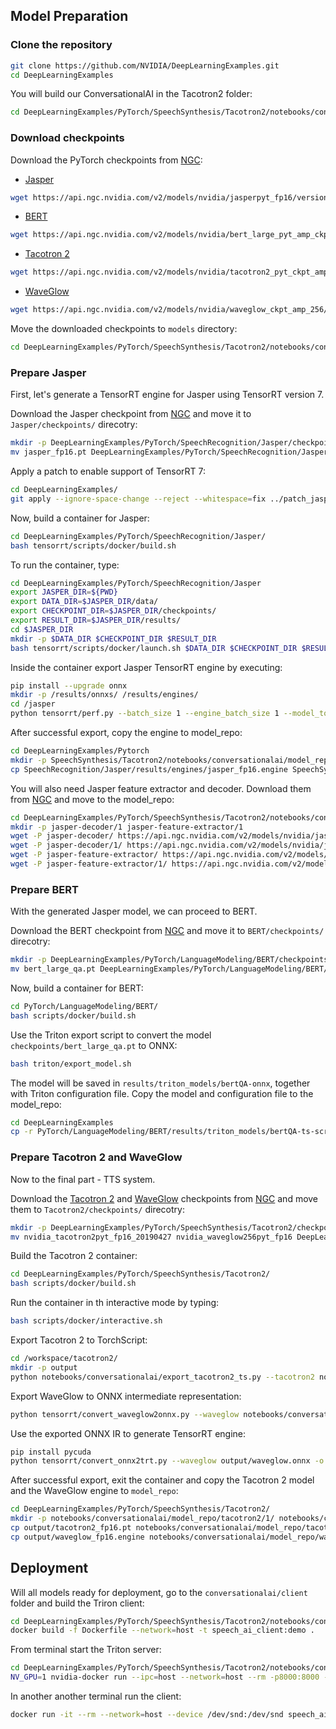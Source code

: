 
## Model Preparation

### Clone the repository

```bash
git clone https://github.com/NVIDIA/DeepLearningExamples.git
cd DeepLearningExamples
```

You will build our ConversationalAI in the Tacotron2 folder:

```bash
cd DeepLearningExamples/PyTorch/SpeechSynthesis/Tacotron2/notebooks/conversationalai
```

### Download checkpoints

Download the PyTorch checkpoints from [NGC](https://ngc.nvidia.com/models):
* [Jasper](https://ngc.nvidia.com/catalog/models/nvidia:jasperpyt_fp16/files)

```bash
wget https://api.ngc.nvidia.com/v2/models/nvidia/jasperpyt_fp16/versions/1/files/jasper_fp16.pt
```


* [BERT](https://ngc.nvidia.com/catalog/models/nvidia:bert_large_pyt_amp_ckpt_squad_qa1_1/files?version=1)

```bash
wget https://api.ngc.nvidia.com/v2/models/nvidia/bert_large_pyt_amp_ckpt_squad_qa1_1/versions/1/files/bert_large_qa.pt
```


* [Tacotron 2](https://ngc.nvidia.com/catalog/models/nvidia:tacotron2_pyt_ckpt_amp/files?version=19.12.0)
```bash
wget https://api.ngc.nvidia.com/v2/models/nvidia/tacotron2_pyt_ckpt_amp/versions/19.12.0/files/nvidia_tacotron2pyt_fp16.pt
```


* [WaveGlow](https://ngc.nvidia.com/catalog/models/nvidia:waveglow_ckpt_amp_256/files?version=20.01.0)
```bash
wget https://api.ngc.nvidia.com/v2/models/nvidia/waveglow_ckpt_amp_256/versions/20.01.0/files/nvidia_waveglow256pyt_fp16.pt
```


Move the downloaded checkpoints to `models` directory:

```bash
cd DeepLearningExamples/PyTorch/SpeechSynthesis/Tacotron2/notebooks/conversationalai
```

### Prepare Jasper

First, let's generate a TensorRT engine for Jasper using TensorRT version 7.

Download the Jasper checkpoint from [NGC](https://ngc.nvidia.com/catalog/models/nvidia:jasperpyt_fp16/files)
and move it to `Jasper/checkpoints/` direcotry:

```bash
mkdir -p DeepLearningExamples/PyTorch/SpeechRecognition/Jasper/checkpoints
mv jasper_fp16.pt DeepLearningExamples/PyTorch/SpeechRecognition/Jasper/checkpoints
```

Apply a patch to enable support of TensorRT 7:

```bash
cd DeepLearningExamples/
git apply --ignore-space-change --reject --whitespace=fix ../patch_jasper_trt7
```

Now, build a container for Jasper:

```bash
cd DeepLearningExamples/PyTorch/SpeechRecognition/Jasper/
bash tensorrt/scripts/docker/build.sh
```

To run the container, type:

```bash
cd DeepLearningExamples/PyTorch/SpeechRecognition/Jasper
export JASPER_DIR=${PWD}
export DATA_DIR=$JASPER_DIR/data/
export CHECKPOINT_DIR=$JASPER_DIR/checkpoints/
export RESULT_DIR=$JASPER_DIR/results/
cd $JASPER_DIR
mkdir -p $DATA_DIR $CHECKPOINT_DIR $RESULT_DIR
bash tensorrt/scripts/docker/launch.sh $DATA_DIR $CHECKPOINT_DIR $RESULT_DIR
```

Inside the container export Jasper TensorRT engine by executing:

```bash
pip install --upgrade onnx
mkdir -p /results/onnxs/ /results/engines/
cd /jasper
python tensorrt/perf.py --batch_size 1 --engine_batch_size 1 --model_toml configs/jasper10x5dr_nomask.toml --ckpt_path /checkpoints/jasper_fp16.pt --trt_fp16 --pyt_fp16 --engine_path /results/engines/jasper_fp16.engine --onnx_path /results/onnxs/fp32_DYNAMIC.onnx --seq_len 3600 --make_onnx
```

After successful export, copy the engine to model_repo:

```bash
cd DeepLearningExamples/Pytorch
mkdir -p SpeechSynthesis/Tacotron2/notebooks/conversationalai/model_repo/jasper-trt/1
cp SpeechRecognition/Jasper/results/engines/jasper_fp16.engine SpeechSynthesis/Tacotron2/notebooks/conversationalai/model_repo/jasper-trt/1/
```

You will also need Jasper feature extractor and decoder. Download them from [NGC](https://ngc.nvidia.com/catalog/models/nvidia:jasperpyt_jit_fp16/files) and move to the model_repo:

```bash
cd DeepLearningExamples/PyTorch/SpeechSynthesis/Tacotron2/notebooks/conversationalai/model_repo/
mkdir -p jasper-decoder/1 jasper-feature-extractor/1
wget -P jasper-decoder/ https://api.ngc.nvidia.com/v2/models/nvidia/jasperpyt_jit_fp16/versions/1/files/jasper-decoder/config.pbtxt
wget -P jasper-decoder/1/ https://api.ngc.nvidia.com/v2/models/nvidia/jasperpyt_jit_fp16/versions/1/files/jasper-decoder/1/jasper-decoder.pt
wget -P jasper-feature-extractor/ https://api.ngc.nvidia.com/v2/models/nvidia/jasperpyt_jit_fp16/versions/1/files/jasper-feature-extractor/config.pbtxt
wget -P jasper-feature-extractor/1/ https://api.ngc.nvidia.com/v2/models/nvidia/jasperpyt_jit_fp16/versions/1/files/jasper-feature-extractor/1/jasper-feature-extractor.pt
```

### Prepare BERT

With the generated Jasper model, we can proceed to BERT.

Download the BERT checkpoint from [NGC](https://ngc.nvidia.com/catalog/models/nvidia:bert_large_pyt_amp_ckpt_squad_qa1_1/files)
and move it to `BERT/checkpoints/` direcotry:

```bash
mkdir -p DeepLearningExamples/PyTorch/LanguageModeling/BERT/checkpoints/
mv bert_large_qa.pt DeepLearningExamples/PyTorch/LanguageModeling/BERT/checkpoints/bert_qa.pt
```

Now, build a container for BERT:

```bash
cd PyTorch/LanguageModeling/BERT/
bash scripts/docker/build.sh
```

Use the Triton export script to convert the model `checkpoints/bert_large_qa.pt` to ONNX:

```bash
bash triton/export_model.sh
```

The model will be saved in `results/triton_models/bertQA-onnx`, together with Triton configuration file. Copy the model and configuration file to the model_repo:

```bash
cd DeepLearningExamples
cp -r PyTorch/LanguageModeling/BERT/results/triton_models/bertQA-ts-script DeepLearningExamples/PyTorch/SpeechSynthesis/Tacotron2/notebooks/conversationalai/model_repo/
```

### Prepare Tacotron 2 and WaveGlow

Now to the final part - TTS system.

Download the [Tacotron 2](https://ngc.nvidia.com/models/nvidia:tacotron2pyt_fp16/files?version=2) and [WaveGlow](https://ngc.nvidia.com/models/nvidia:waveglow256pyt_fp16/files) checkpoints from [NGC](https://ngc.nvidia.com/catalog/models/)
and move them to `Tacotron2/checkpoints/` direcotry:

```bash
mkdir -p DeepLearningExamples/PyTorch/SpeechSynthesis/Tacotron2/checkpoints/
mv nvidia_tacotron2pyt_fp16_20190427 nvidia_waveglow256pyt_fp16 DeepLearningExamples/PyTorch/SpeechSynthesis/Tacotron2/checkpoints/
```

Build the Tacotron 2 container:

```bash
cd DeepLearningExamples/PyTorch/SpeechSynthesis/Tacotron2/
bash scripts/docker/build.sh
```

Run the container in th interactive mode by typing:
```bash
bash scripts/docker/interactive.sh
```

Export Tacotron 2 to TorchScript:

```bash
cd /workspace/tacotron2/
mkdir -p output
python notebooks/conversationalai/export_tacotron2_ts.py --tacotron2 notebooks/conversationalai/nvidia_tacotron2pyt_fp16.pt -o output/tacotron2_fp16.pt --fp16
```

Export WaveGlow to ONNX intermediate representation:

```bash
python tensorrt/convert_waveglow2onnx.py --waveglow notebooks/conversationalai/nvidia_waveglow256pyt_fp16.pt --wn-channels 256 --fp16 -o output/ --config-file config.json
```

Use the exported ONNX IR to generate TensorRT engine:

```bash
pip install pycuda
python tensorrt/convert_onnx2trt.py --waveglow output/waveglow.onnx -o output/ --fp16
```

After successful export, exit the container and copy the Tacotron 2 model and the WaveGlow engine to `model_repo`:

```bash
cd DeepLearningExamples/PyTorch/SpeechSynthesis/Tacotron2/
mkdir -p notebooks/conversationalai/model_repo/tacotron2/1/ notebooks/conversationalai/model_repo/waveglow-trt/1/
cp output/tacotron2_fp16.pt notebooks/conversationalai/model_repo/tacotron2/1/
cp output/waveglow_fp16.engine notebooks/conversationalai/model_repo/waveglow-trt/1/
```
## Deployment

Will all models ready for deployment, go to the `conversationalai/client` folder and build the Triron client:

```bash
cd DeepLearningExamples/PyTorch/SpeechSynthesis/Tacotron2/notebooks/conversationalai/client
docker build -f Dockerfile --network=host -t speech_ai_client:demo .
```

From terminal start the Triton server:

```bash
cd DeepLearningExamples/PyTorch/SpeechSynthesis/Tacotron2/notebooks/conversationalai
NV_GPU=1 nvidia-docker run --ipc=host --network=host --rm -p8000:8000 -p8001:8001 -v ${PWD}/model_repo/:/models nvcr.io/nvidia/tritonserver:20.06-v1-py3 tritonserver --model-store=/models --log-verbose 1

```

In another another terminal run the client:

```bash
docker run -it --rm --network=host --device /dev/snd:/dev/snd speech_ai_client:demo bash /workspace/speech_ai_demo/start_jupyter.sh
```
